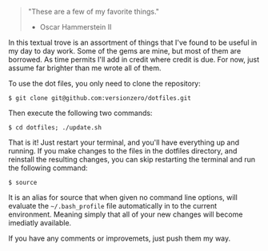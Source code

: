 > "These are a few of my favorite things." 
> - Oscar Hammerstein II

In this textual trove is an assortment of things that I've found to be
useful in my day to day work.  Some of the gems are mine, but most of
them are borrowed.  As time permits I'll add in credit where credit is
due.  For now, just assume far brighter than me wrote all of them.

To use the dot files, you only need to clone the repository:

    $ git clone git@github.com:versionzero/dotfiles.git

Then execute the following two commands:

    $ cd dotfiles; ./update.sh

That is it!  Just restart your terminal, and you'll have everything up
and running.  If you make changes to the files in the dotfiles
directory, and reinstall the resulting changes, you can skip
restarting the terminal and run the following command:

    $ source

It is an alias for source that when given no command line options,
will evaluate the `~/.bash_profile` file automatically in to the
current environment.  Meaning simply that all of your new changes will
become imediatly available.

If you have any comments or improvemets, just push them my way.
